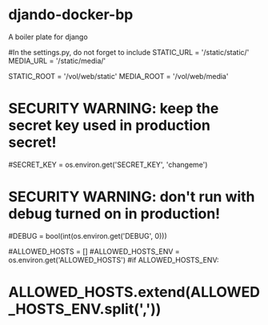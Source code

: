 # djando-docker-bp
A boiler plate for django

#In the settings.py, do not forget to include
STATIC_URL = '/static/static/'
MEDIA_URL = '/static/media/'

STATIC_ROOT = '/vol/web/static'
MEDIA_ROOT = '/vol/web/media'


# SECURITY WARNING: keep the secret key used in production secret!
#SECRET_KEY = os.environ.get('SECRET_KEY', 'changeme')

# SECURITY WARNING: don't run with debug turned on in production!
#DEBUG = bool(int(os.environ.get('DEBUG', 0)))

#ALLOWED_HOSTS = []
#ALLOWED_HOSTS_ENV = os.environ.get('ALLOWED_HOSTS')
#if ALLOWED_HOSTS_ENV:
#    ALLOWED_HOSTS.extend(ALLOWED_HOSTS_ENV.split(','))
